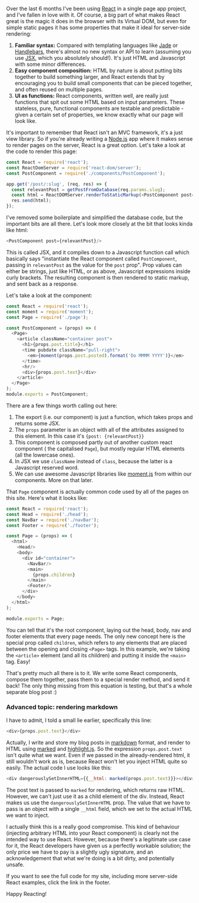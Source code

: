 Over the last 6 months I've been using [React](https://facebook.github.io/react/) in a single page app project, and
I've fallen in love with it. Of course, a big part of what makes React great is the magic it does in the browser with
its Virtual DOM, but even for simple static pages it has some properties that make it ideal for server-side rendering:

[//]: # (fold)

1. **Familiar syntax:** Compared with templating languages like [Jade](http://jade-lang.com/) or
[Handlebars](http://handlebarsjs.com/), there's almost no new syntax or API to learn (assuming you use
[JSX](https://facebook.github.io/jsx/), which you absolutely should!). It's just HTML and Javascript with some minor
differences.
2. **Easy component composition:** HTML by nature is about putting bits together to build something larger, and React
extends that by encouraging you to build small components that can be pieced together, and often reused on multiple
pages.
3. **UI as functions:** React components, written well, are really just functions that spit out some HTML based on
input parameters. These stateless, pure, functional components are testable and predictable - given a certain set of
properties, we know exactly what our page will look like.

It's important to remember that React isn't an MVC framework, it's a just view library. So if you're already writing a
[Node.js](https://nodejs.org/) app where it makes sense to render pages on the server, React is a great option. Let's
take a look at the code to render this page:

```js
const React = require('react');
const ReactDomServer = require('react-dom/server');
const PostComponent = require('./components/PostComponent');

app.get('/post/:slug', (req, res) => {
  const relevantPost = getPostFromDatabase(req.params.slug);
  const html = ReactDOMServer.renderToStaticMarkup(<PostComponent post={relevantPost}/>);
  res.send(html);
});
```
I've removed some boilerplate and simplified the database code, but the important bits are all there. Let's look more
closely at the bit that looks kinda like html:

```js
<PostComponent post={relevantPost}/>
```

This is called JSX, and it compiles down to a Javascript function call which basically says "instantiate the React
component called `PostComponent`, passing in `relevantPost` as the value for the `post` prop". Prop values can either be
strings, just like HTML, or as above, Javascript expressions inside curly brackets. The resulting component is then
rendered to static markup, and sent back as a response.

Let's take a look at the component:

```js
const React = require('react');
const moment = require('moment');
const Page = require('./page');

const PostComponent = (props) => (
  <Page>
    <article className="container post">
      <h1>{props.post.title}</h1>
      <time pubdate className="pull-right">
        <em>{moment(props.post.posted).format('Do MMMM YYYY')}</em>
      </time>
      <hr/>
      <div>{props.post.text}</div>
    </article>
  </Page>
);
module.exports = PostComponent;
```
There are a few things worth calling out here:
1. The export (i.e. our component) is just a function, which takes props and returns some JSX.
2. The `props` parameter is an object with all of the attributes assigned to this element. In this case it's `{post: {relevantPost}}`
3. This component is composed partly out of another custom react component ( the capitalised `Page`), but mostly regular
HTML elements (all the lowercase ones).
4. In JSX we use `className` instead of `class`, because the latter is a Javascript reserved word.
5. We can use awesome Javascript libraries like [moment.js](http://momentjs.com/) from within our components. More on that later.

That `Page` component is actually common code used by all of the pages on this site. Here's what it looks like:

```js
const React = require('react');
const Head = require('./head');
const NavBar = require('./navBar');
const Footer = require('./footer');

const Page = (props) => (
  <html>
    <Head/>
    <body>
      <div id="container">
        <NavBar/>
        <main>
          {props.children}
        </main>
        <Footer/>
      </div>
    </body>
  </html>
);

module.exports = Page;
```

You can tell that it's the root component, laying out the head, body, nav and footer elements that every page needs.
The only new concept here is the special prop called `children`, which refers to any elements that are placed between
the opening and closing `<Page>` tags. In this example, we're taking the `<article>` element (and all its children) and
putting it inside the `<main>` tag. Easy!

That's pretty much all there is to it. We write some React components, compose them together, pass them to a special
render method, and send it back! The only thing missing from this equation is testing, but that's a whole separate blog
post :)

### Advanced topic: rendering markdown

I have to admit, I told a small lie earlier, specifically this line:

```js
<div>{props.post.text}</div>
```

Actually, I write and store my blog posts in [markdown](https://daringfireball.net/projects/markdown/syntax) format, and
render to HTML using [marked](https://github.com/chjj/marked) and [highlight.js](https://highlightjs.org/). So the
expression `props.post.text` isn't quite what we want. Even if we passed in the already-rendered html, it still wouldn't
work as is, because React won't let you inject HTML quite so easily. The actual code I use looks like this:

```js
<div dangerouslySetInnerHTML={{__html: marked(props.post.text)}}></div>
```

The post text is passed to `marked` for rendering, which returns raw HTML. However, we can't just use it as a child
element of the div. Instead, React makes us use the `dangerouslySetInnerHTML` prop. The value that we have to pass is an
object with a single `__html` field, which we set to the actual HTML we want to inject.

I actually think this is a really good compromise. This kind of behaviour (injecting arbitrary HTML into your React
component) is clearly not the intended way to use React. However, because there's a legitimate use case for it, the
React developers have given us a perfectly workable solution; the only price we have to pay is a slightly ugly
signature, and an acknowledgement that what we're doing is a bit dirty, and potentially unsafe.

If you want to see the full code for my site, including more server-side React examples, click the link in the footer.

Happy Reacting!
